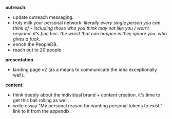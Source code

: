 **outreach**:
- update outreach messaging.
- truly milk your personal network: *literally every single person you can think of - including those who you think may not like you / won't respond. it's fine bec. the worst that can happen is they ignore you. who gives a fuck.*
- enrich the PeopleDB.
- reach out to 20 people

**presentation**
- landing page v2 (as a means to communicate the idea exceptionally well).;

**content**:
- think deeply about the individual brand + content creation. it's time to get this ball rolling as well.
- write essay "My personal reason for wanting personal tokens to exist." - link to it from the appendix.
